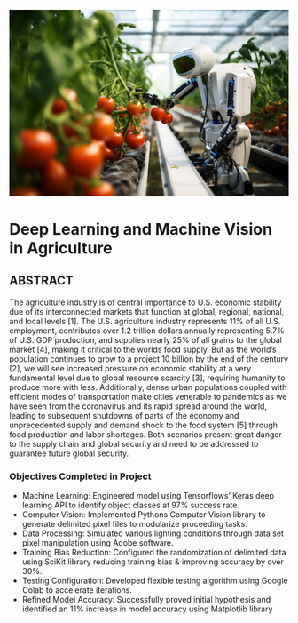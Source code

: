 ![Deep Learning and Machine Vision in Agriculture Cover](agriculture-deep-learning-cover.jpeg)
# Deep Learning and Machine Vision in Agriculture
## ABSTRACT
The agriculture industry is of central importance to U.S. economic stability due of its interconnected markets that function at global, regional, national, and local levels [1]. The U.S. agriculture industry represents 11% of all U.S. employment, contributes over 1.2 trillion dollars annually representing 5.7% of U.S. GDP production, and supplies nearly 25% of all grains to the global market [4], making it critical to the worlds food supply. But as the world’s population continues to grow to a project 10 billion by the end of the century [2], we will see increased pressure on economic stability at a very fundamental level due to global resource scarcity [3], requiring humanity to produce more with less. Additionally, dense urban populations coupled with efficient modes of transportation make cities venerable to pandemics as we have seen from the coronavirus and its rapid spread around the world, leading to subsequent shutdowns of parts of the economy and unprecedented supply and demand shock to the food system [5] through food production and labor shortages. Both scenarios present great danger to the supply chain and global security and need to be addressed to guarantee future global security.

### Objectives Completed in Project

- Machine Learning: Engineered model using Tensorflows’ Keras deep learning API to identify object classes at 97% success rate.
- Computer Vision: Implemented Pythons Computer Vision library to generate delimited pixel files to modularize proceeding tasks.
- Data Processing: Simulated various lighting conditions through data set pixel manipulation using Adobe software.
- Training Bias Reduction: Configured the randomization of delimited data using SciKit library reducing training bias & improving accuracy by over 30%.
- Testing Configuration: Developed flexible testing algorithm using Google Colab to accelerate iterations.
- Refined Model Accuracy: Successfully proved initial hypothesis and identified an 11% increase in model accuracy using Matplotlib library
